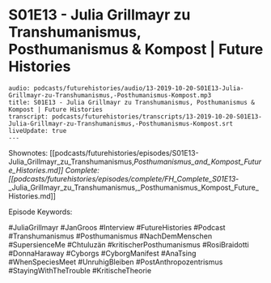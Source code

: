 # S01E13 - Julia Grillmayr zu Transhumanismus, Posthumanismus & Kompost | Future Histories

```audio-note
audio: podcasts/futurehistories/audio/13-2019-10-20-S01E13-Julia-Grillmayr-zu-Transhumanismus,-Posthumanismus-Kompost.mp3
title: S01E13 - Julia Grillmayr zu Transhumanismus, Posthumanismus & Kompost | Future Histories
transcript: podcasts/futurehistories/transcripts/13-2019-10-20-S01E13-Julia-Grillmayr-zu-Transhumanismus,-Posthumanismus-Kompost.srt
liveUpdate: true
---
```


Shownotes: [[podcasts/futurehistories/episodes/S01E13-Julia_Grillmayr_zu_Transhumanismus,_Posthumanismus_and_Kompost_Future_Histories.md]]
Complete: [[podcasts/futurehistories/episodes/complete/FH_Complete_S01E13_-_Julia_Grillmayr_zu_Transhumanismus,_Posthumanismus_Kompost_Future_Histories.md]]


Episode Keywords:

#JuliaGrillmayr #JanGroos #Interview #FutureHistories #Podcast #Transhumanismus #Posthumanismus #NachDemMenschen #SupersienceMe #Chtuluzän #kritischerPosthumanismus #RosiBraidotti #DonnaHaraway #Cyborgs #CyborgManifest #AnaTsing #WhenSpeciesMeet #UnruhigBleiben #PostAnthropozentrismus #StayingWithTheTrouble #KritischeTheorie
